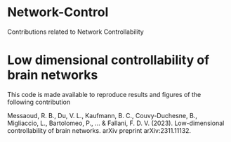 # Network-Control
Contributions related to Network Controllability

# Low dimensional controllability of brain networks
This code is made available to reproduce results and figures of the following contribution

Messaoud, R. B., Du, V. L., Kaufmann, B. C., Couvy-Duchesne, B., Migliaccio, L., Bartolomeo, P., ... & Fallani, F. D. V. (2023). Low-dimensional controllability of brain networks. arXiv preprint arXiv:2311.11132.
